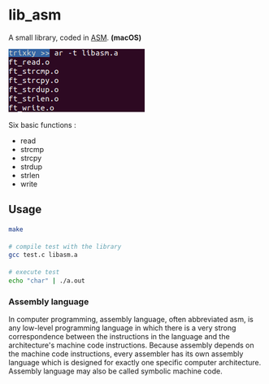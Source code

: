 # lib_asm

A small library, coded in [ASM](https://en.wikipedia.org/wiki/Assembly_language). __(macOS)__

![Image description](https://github.com/trixky/lib_asm/blob/master/.demo/demo.png?raw=true)

Six basic functions :

- read
- strcmp
- strcpy
- strdup
- strlen
- write

## Usage

```bash
make

# compile test with the library
gcc test.c libasm.a

# execute test
echo "char" | ./a.out
```

### Assembly language

In computer programming, assembly language, often abbreviated asm, is any low-level programming language in which there is a very strong correspondence between the instructions in the language and the architecture's machine code instructions. Because assembly depends on the machine code instructions, every assembler has its own assembly language which is designed for exactly one specific computer architecture. Assembly language may also be called symbolic machine code.
